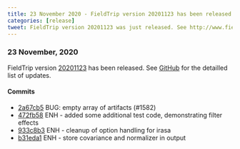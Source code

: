 ```yaml
---
title: 23 November 2020 - FieldTrip version 20201123 has been released
categories: [release]
tweet: FieldTrip version 20201123 was just released. See http://www.fieldtriptoolbox.org/#23-november-2020
---
```


### 23 November, 2020

FieldTrip version [20201123](http://github.com/fieldtrip/fieldtrip/releases/tag/20201123) has been released.
See [GitHub](https://github.com/fieldtrip/fieldtrip/compare/20201117...20201123) for the detailled list of updates.

#### Commits

- [2a67cb5](http://github.com/fieldtrip/fieldtrip/commit/2a67cb5) BUG: empty array of artifacts (#1582)
- [472fb58](http://github.com/fieldtrip/fieldtrip/commit/472fb58) ENH - added some additional test code, demonstrating filter effects
- [933c8b3](http://github.com/fieldtrip/fieldtrip/commit/933c8b3) ENH - cleanup of option handling for irasa
- [b31eda1](http://github.com/fieldtrip/fieldtrip/commit/b31eda1) ENH - store covariance and normalizer in output

